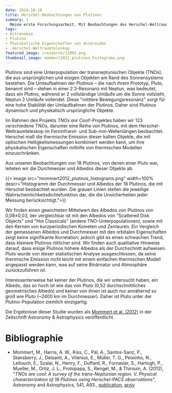 ```yaml
---
date: 2014-10-18
title: Herschel-Beobachtungen von Plutinos
summary: |
  Meine erste Forschungsarbeit. Mit Beobachtungen des Herschel-Weltraumteleskops untersuchten wir die physikalischen Eigenschaften von 18 Plutinos – kleinen Körpern am Rand des Sonnensystems, die ähnliche orbitalen Eigenschaften wie Pluto aufweisen. Was haben wir herausgefunden? Dass Pluto ziemlich einzigartig ist...
tags:
- Astronomie
- Plutino
- Physikalische Eigenschaften von Asteroiden
-  Herschel-Weltraumteleskop
featured_image: /research/12893.png
thumbnail_image: mommert2012_plutinos_histograms.png
---
```


Plutinos sind eine Unterpopulation der transneptunischen Objekte (TNOs), die aus ursprünglichen und eisigen Objekten am Rand des Sonnensystems bestehen. Die Umlaufbahnen der Plutinos – die nach ihrem Prototyp, Pluto, benannt sind – stehen in einer 2:3-Resonanz mit Neptun, was bedeutet, dass ein Plutino, während er 2 vollständige Umläufe um die Sonne vollzieht, Neptun 3 Umläufe vollendet. Diese "mittlere Bewegungsresonanz" sorgt für eine hohe Stabilität der Umlaufbahnen der Plutinos. Daher sind Plutinos dynamisch und physikalisch ursprüngliche Objekte.

Im Rahmen des Projekts *TNOs are Cool!*-Projektes haben wir 123 verschiedene TNOs, darunter eine Reihe von Plutinos, mit dem Herschel-Weltraumteleskop im Ferninfrarot- und Sub-mm-Wellenlängen beobachtet. Herschel maß die thermische Emission dieser kalten Objekte, die mit optischen Helligkeitsmessungen kombiniert werden kann, um ihre physikalischen Eigenschaften mithilfe von thermischen Modellen einzuschränken.

Aus unseren Beobachtungen von 18 Plutinos, von denen einer Pluto war, leiteten wir die Durchmesser und Albedos dieser Objekte ab.

{{< image
src="mommert2012_plutinos_histograms.png"
width=100%
descr="Histogramm der Durchmesser und Albedos der 18 Plutinos, die mit Herschel beobachtet wurden. Die grauen Linien stellen die jeweilige Wahrscheinlichkeitsdichtefunktion dar, die die Unsicherheiten jeder Messung berücksichtigt.">}}

Wir finden einen gewichteten Mittelwert des Albedos von Plutinos von 0,08±0,03, der vergleichbar ist mit den Albedos von "Scattered Disk Objects" und "Hot Classicals" (andere TNO-Unterpopulationen), sowie mit den Kernen von kurzperiodischen Kometen und Zentauren. Ein Vergleich der gemessenen Albedos und Durchmesser mit den orbitalen Eigenschaften zeigt keine signifikante Korrelation; jedoch gibt es einen schwachen Trend, dass kleinere Plutinos rötlicher sind. Wir finden auch qualitative Hinweise darauf, dass eisige Plutinos höhere Albedos als der Durchschnitt aufweisen. Pluto wurde von dieser statistischen Analyse ausgeschlossen, da seine thermische Emission nicht leicht mit einem einfachen thermischen Modell angepasst werden kann, was auf seine Binärnatur und Atmosphäre zurückzuführen ist.

Interessanterweise hat keiner der Plutinos, die wir untersucht haben, ein Albedo, das so hoch ist wie das von Pluto (0,52 durchschnittliches geometrisches Albedo) und keiner von ihnen ist auch nur annähernd so groß wie Pluto (~2400 km im Durchmesser). Daher ist Pluto unter der Plutino-Population ziemlich einzigartig.

Die Ergebnisse dieser Studie wurden als [Mommert et al. (2012)](http://adsabs.harvard.edu/abs/2012A%26A...541A..93M) in der Zeitschrift Astronomy & Astrophysics veröffentlicht.


# Bibliographie

* Mommert, M., Harris, A. W., Kiss, C., Pál, A., Santos-Sanz, P., Stansberry, J., Delsanti, A., Vilenius, E., Müller, T. G., Peixinho, N., Lellouch, E., Szalai, N., Henry, F., Duffard, R., Fornasier, S., Hartogh, P., Mueller, M., Ortiz, J. L., Protopapa, S., Rengel, M., & Thirouin, A. (2012), "*TNOs are cool: A survey of the trans-Neptunian region. V. Physical characterization of 18 Plutinos using Herschel-PACS observations*", Astronomy and Astrophysics, 541, A93., [publication](http://doi.org/10.1051/0004-6361/201118562), [arxiv](http://arxiv.org/abs/1202.3657)


